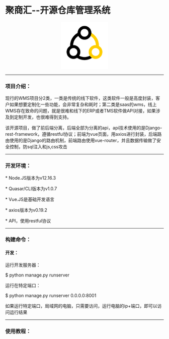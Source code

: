 # 聚商汇--开源仓库管理系统

<p><div align=center><img width="150" height="150" src="https://github.com/Singosgu/picfile/blob/master/scm/scm.png?raw=true"/></div></p>

<hr>
<p><h3>项目介绍：</h3></p>
<p>现行的WMS项目分2类，一类是传统的线下软件，这类软件一般是高度封装，客户如果想要定制化一些功能，会非常复杂和耗时；第二类是saas的wms，线上WMS存在致命的问题，就是很难和线下的ERP或者TMS软件做API对接，如果涉及到定制开发，也很难得到支持。</p>
<p>该开源项目，做了前后端分离，后端全部为分离的api，api技术使用的是Django-rest-framework，遵循restful协议；前端为vue页面，用axios进行封装，后端路由使用的是Django的路由机制，前端路由使用vue-router，并且数据传输做了安全控制，防sql注入和js,css攻击</p>
<hr>
<p><h3>开发环境：</h3></p>
<p>* Node.JS版本为v12.16.3</p>
<p>* Quasar/CLI版本为v1.0.7</p>
<p>* Vue.JS是基础开发语言</p>
<p>* axios版本为v0.19.2</p>
<p>* API，使用restful协议</p>
<hr>
<p><h3>构建命令：</h3></p>
<p><h4>开发：</h4></p>
<p>运行开发服务器：</p>
<p>$ python manage.py runserver</p>
<p>运行在特定端口：</p>
<p>$ python manage.py runserver 0.0.0.0:8001</p>
<p>如果运行特定端口，局域网的电脑，只需要访问，运行电脑的ip+端口，即可以访问运行结果</p>

<hr>
<p><h3>使用教程：</h3></p>
